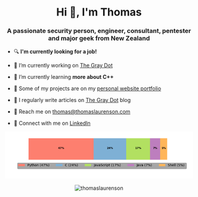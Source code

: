 <h1 align="center">Hi 👋, I'm Thomas</h1>
<h3 align="center">A passionate security person, engineer, consultant, pentester and major geek from New Zealand</h3>

- :mag: **I'm currently looking for a job!**

- :telescope: I’m currently working on [The Gray Dot](https://github.com/thegraydot)

- :seedling: I’m currently learning **more about C++**

- :file_folder: Some of my projects are on my [personal website portfolio](https://www.thomaslaurenson.com/#portfolio)

- :page_facing_up: I regularly write articles on [The Gray Dot](https://thegraydot.io/blog) blog

- :email: Reach me on thomas@thomaslaurenson.com

- :link: Connect with me on [LinkedIn](https://www.linkedin.com/in/thomaslaurenson/)

<picture>
<source media="(prefers-color-scheme: dark)" srcset="data/top_languages_dark.png">
<img alt="Thomas Laurenson's Top Programming Languages" src="data/top_languages_light.png">
</picture>

<p align="center"> <img src="https://komarev.com/ghpvc/?username=thomaslaurenson&label=Profile%20views&color=0e75b6&style=flat" alt="thomaslaurenson" /> </p>
